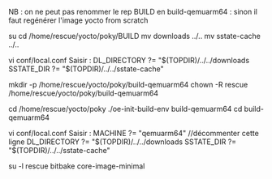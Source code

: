 NB : on ne peut pas renommer le rep BUILD en build-qemuarm64 : sinon il faut regénérer l'image yocto from scratch

su
cd /home/rescue/yocto/poky/BUILD
mv downloads ../..
mv sstate-cache ../..

vi conf/local.conf
  Saisir :
    DL_DIRECTORY ?= "$(TOPDIR)/../../downloads
    SSTATE_DIR ?= "$(TOPDIR)/../../sstate-cache"

mkdir -p /home/rescue/yocto/poky/build-qemuarm64
chown -R rescue /home/rescue/yocto/poky/build-qemuarm64

cd /home/rescue/yocto/poky
./oe-init-build-env build-qemuarm64
cd build-qemuarm64

vi conf/local.conf
  Saisir :
    MACHINE ?= "qemuarm64"                               //décommenter cette ligne
    DL_DIRECTORY ?= "$(TOPDIR)/../../downloads
    SSTATE_DIR ?= "$(TOPDIR)/../../sstate-cache"

su -l rescue
bitbake core-image-minimal

